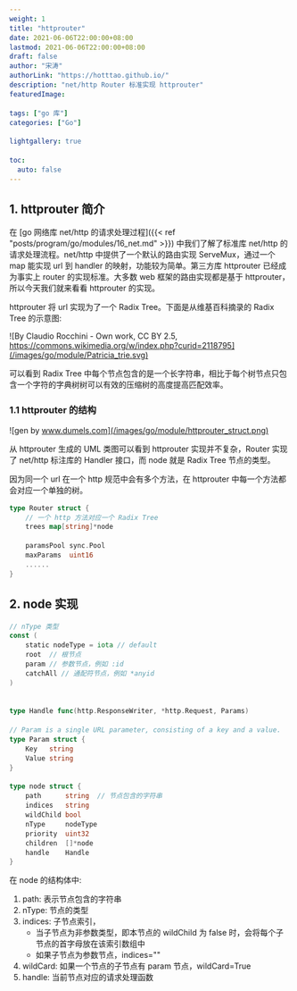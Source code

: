 ```yaml
---
weight: 1
title: "httprouter"
date: 2021-06-06T22:00:00+08:00
lastmod: 2021-06-06T22:00:00+08:00
draft: false
author: "宋涛"
authorLink: "https://hotttao.github.io/"
description: "net/http Router 标准实现 httprouter"
featuredImage: 

tags: ["go 库"]
categories: ["Go"]

lightgallery: true

toc:
  auto: false
---
```


## 1. httprouter 简介
在 [go 网络库 net/http 的请求处理过程]({{< ref "posts/program/go/modules/16_net.md" >}}) 中我们了解了标准库 net/http 的请求处理流程。net/http 中提供了一个默认的路由实现 ServeMux，通过一个 map 能实现 url 到 handler 的映射，功能较为简单。第三方库 httprouter 已经成为事实上 router 的实现标准。大多数 web 框架的路由实现都是基于 httprouter，所以今天我们就来看看 httprouter 的实现。

httprouter 将 url 实现为了一个 Radix Tree。下面是从维基百科摘录的 Radix Tree 的示意图:

![By Claudio Rocchini - Own work, CC BY 2.5, https://commons.wikimedia.org/w/index.php?curid=2118795](/images/go/module/Patricia_trie.svg)

可以看到 Radix Tree 中每个节点包含的是一个长字符串，相比于每个树节点只包含一个字符的字典树树可以有效的压缩树的高度提高匹配效率。

### 1.1 httprouter 的结构

![gen by www.dumels.com](/images/go/module/httprouter_struct.png)

从 httprouter 生成的 UML 类图可以看到 httprouter 实现并不复杂，Router 实现了 net/http 标注库的 Handler 接口，而 node 就是 Radix Tree 节点的类型。

因为同一个 url 在一个 http 规范中会有多个方法，在 httprouter 中每一个方法都会对应一个单独的树。

```go
type Router struct {
    // 一个 http 方法对应一个 Radix Tree
    trees map[string]*node

	paramsPool sync.Pool
	maxParams  uint16
    ......
}
```

## 2. node 实现
```go
// nType 类型
const (
	static nodeType = iota // default
	root  // 根节点
	param // 参数节点，例如 :id
	catchAll // 通配符节点，例如 *anyid
)


type Handle func(http.ResponseWriter, *http.Request, Params)

// Param is a single URL parameter, consisting of a key and a value.
type Param struct {
	Key   string
	Value string
}

type node struct {
	path      string  // 节点包含的字符串
	indices   string
	wildChild bool
	nType     nodeType 
	priority  uint32
	children  []*node
	handle    Handle
}
```
在 node 的结构体中:
1. path: 表示节点包含的字符串
2. nType: 节点的类型
3. indices: 子节点索引，
   - 当子节点为非参数类型，即本节点的 wildChild 为 false 时，会将每个子节点的首字母放在该索引数组中
   - 如果子节点为参数节点，indices=""
4. wildCard: 如果一个节点的子节点有 param 节点，wildCard=True
5. handle: 当前节点对应的请求处理函数


